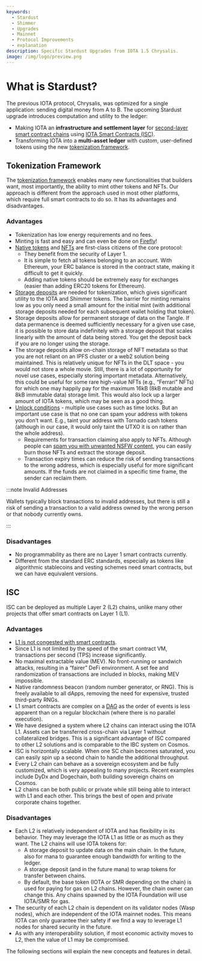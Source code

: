```yaml
---
keywords:
  - Stardust
  - Shimmer
  - Upgrades
  - Mainnet
  - Protocol Improvements
  - explanation
description: Specific Stardust Upgrades from IOTA 1.5 Chrysalis.
image: /img/logo/preview.png
---
```


# What is Stardust?

The previous IOTA protocol, Chrysalis, was optimized for a single application: sending digital money from A to B.
The upcoming Stardust upgrade introduces computation and utility to the ledger:

- Making IOTA an **infrastructure and settlement layer** for [second-layer smart contract chains](/smart-contracts/overview) using [IOTA Smart Contracts (ISC)](#isc).
- Transforming IOTA into a **multi-asset ledger** with custom, user-defined tokens using the new [tokenization framework](#tokenization-framework).

## Tokenization Framework

The [tokenization framework](tokenization.md) enables many new functionalities that builders want, most importantly, the ability to mint other tokens and NFTs. Our approach is different from the approach used in most other platforms, which require full smart contracts to do so. It has its advantages and disadvantages.

### Advantages

- Tokenization has low energy requirements and no fees.
- Minting is fast and easy and can even be done on [Firefly](https://firefly.iota.org)!
- [Native tokens](../ledger/foundry.md) and [NFTs](../ledger/nft.md) are first-class citizens of the core protocol:
  - They benefit from the security of Layer 1.
  - It is simple to fetch all tokens belonging to an account. With Ethereum, your ERC balance is stored in the contract state, making it difficult to get it quickly.
  - Adding native tokens should be extremely easy for exchanges (easier than adding ERC20 tokens for Ethereum).
- [Storage deposits](storage_deposit.md) are needed for tokenization, which gives significant utility to the IOTA and Shimmer tokens. The barrier for minting remains low as you only need a small amount for the initial mint (with additional storage deposits needed for each subsequent wallet holding that token).
- Storage deposits allow for permanent storage of data on the Tangle. If data permanence is deemed sufficiently necessary for a given use case, it is possible to store data indefinitely with a storage deposit that scales linearly with the amount of data being stored. You get the deposit back if you are no longer using the storage.
- The storage deposits allow on-chain storage of NFT metadata so that you are not reliant on an IPFS cluster or a web2 solution being maintained. This is relatively unique for NFTs in the DLT space - you would not store a whole movie. Still, there is a lot of opportunity for novel use cases, especially storing important metadata. Alternatively, this could be useful for some rare high-value NFTs (e.g., “Ferrari” NFTs) for which one may happily pay for the maximum 16kB (8kB mutable and 8kB immutable data) storage limit. This would also lock up a larger amount of IOTA tokens, which may be seen as a good thing.
- [Unlock conditions](unlock_conditions.md) - multiple use cases such as time locks. But an important use case is that no one can spam your address with tokens you don’t want. E.g., taint your address with Tornado cash tokens (although in our case, it would only taint the UTXO it is on rather than the whole address).
  - Requirements for transaction claiming also apply to NFTs. Although people can [spam you with unwanted NSFW content](https://decrypt.co/79406/budweiser-dick-pic-nft-ethereum-wallet), you can easily burn those NFTs and extract the storage deposit.
  - Transaction expiry times can reduce the risk of sending transactions to the wrong address, which is especially useful for more significant amounts. If the funds are not claimed in a specific time frame, the sender can reclaim them.

:::note Invalid Addresses

Wallets typically block transactions to invalid addresses, but there is still a risk of sending a transaction to a valid address owned by the wrong person or that nobody currently owns.

:::

### Disadvantages

- No programmability as there are no Layer 1 smart contracts currently.
- Different from the standard ERC standards, especially as tokens like algorithmic stablecoins and vesting schemes need smart contracts, but we can have equivalent versions.

## ISC

ISC can be deployed as multiple Layer 2 (L2) chains, unlike many other projects that offer smart contracts on Layer 1 (L1).

### Advantages

- [L1 is not congested with smart contracts](/learn/smart-contracts/core_concepts/smart-contracts#scalable-smart-contracts).
- Since L1 is not limited by the speed of the smart contract VM, transactions per second (TPS) increase significantly.
- No maximal extractable value (MEV). No front-running or sandwich attacks, resulting in a “fairer” DeFi environment. A set fee and randomization of transactions are included in blocks, making MEV impossible.
- Native randomness beacon (random number generator, or RNG). This is freely available to all dApps, removing the need for expensive, trusted third-party RNGs.
- L1 smart contracts are complex on a [DAG](/get-started/introduction/iota/introduction#the-tangle) as the order of events is less apparent than on a regular blockchain (where there is no parallel execution).
- We have designed a system where L2 chains can interact using the IOTA L1. Assets can be transferred cross-chain via Layer 1 without collateralized bridges. This is a significant advantage of ISC compared to other L2 solutions and is comparable to the IBC system on Cosmos.
- ISC is horizontally scalable. When one SC chain becomes saturated, you can easily spin up a second chain to handle the additional throughput.
- Every L2 chain can behave as a sovereign ecosystem and be fully customized, which is very appealing to many projects. Recent examples include DyDx and Dogechain, both building sovereign chains on Cosmos.
- L2 chains can be both public or private while still being able to interact with L1 and each other. This brings the best of open and private corporate chains together.

### Disadvantages

- Each L2 is relatively independent of IOTA and has flexibility in its behavior. They may leverage the IOTA L1 as little or as much as they want. The L2 chains will use IOTA tokens for:
  - A storage deposit to update data on the main chain. In the future, also for mana to guarantee enough bandwidth for writing to the ledger.
  - A storage deposit (and in the future mana) to wrap tokens for transfer between chains.
  - By default, the base token (IOTA or SMR depending on the chain) is used for paying for gas on L2 chains. However, the chain owner can change this. Any chains spawned by the IOTA Foundation will use IOTA/SMR for gas.
- The security of each L2 chain is dependent on its validator nodes (Wasp nodes), which are independent of the IOTA mainnet nodes. This means IOTA can only guarantee their safety if we find a way to leverage L1 nodes for shared security in the future.
- As with any interoperability solution, if most economic activity moves to L2, then the value of L1 may be compromised.

The following sections will explain the new concepts and features in detail.
